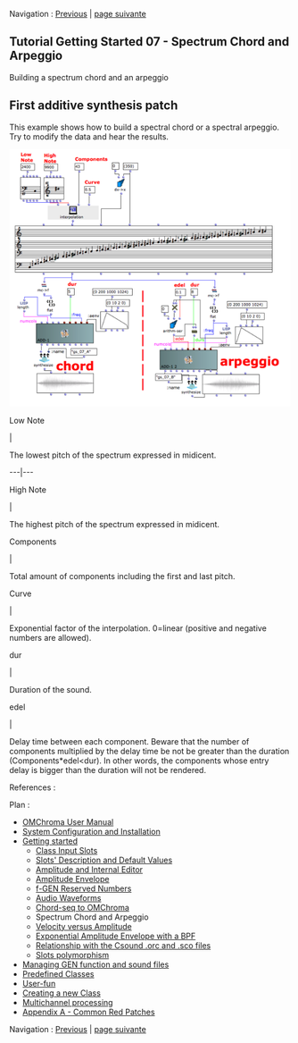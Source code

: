 Navigation : [Previous](07-Chord-seq_to_OMCh_Class "page
précédente\(Chord-seq to OMChroma\)") | [page
suivante](09-Velocity_vs_Amplitude "Next\(Velocity versus
Amplitude\)")
## Tutorial Getting Started 07 - Spectrum Chord and Arpeggio

Building a spectrum chord and an arpeggio

## First additive synthesis patch

This example shows how to build a spectral chord or a spectral arpeggio. Try
to modify the data and hear the results.

[![](../res/08_gs_07_1.png)](../res/08_gs_07.png "Cliquez pour agrandir")

Low Note

|

The lowest pitch of the spectrum expressed in midicent.  
  
---|---  
  
High Note

|

The highest pitch of the spectrum expressed in midicent.  
  
Components

|

Total amount of components including the first and last pitch.  
  
Curve

|

Exponential factor of the interpolation. 0=linear (positive and negative
numbers are allowed).  
  
dur

|

Duration of the sound.  
  
edel

|

Delay time between each component. Beware that the number of components
multiplied by the delay time be not be greater than the duration
(Components*edel<dur). In other words, the components whose entry delay is
bigger than the duration will not be rendered.  
  
References :

Plan :

  * [OMChroma User Manual](OMChroma)
  * [System Configuration and Installation](Installation)
  * [Getting started](Getting_Started)
    * [Class Input Slots](01-Class_Input_Slots)
    * [Slots' Description and Default Values](02-Slot's_Description)
    * [Amplitude and Internal Editor](03-Amplitude_and_internal_editor)
    * [Amplitude Envelope](04_Amplitude_envelope)
    * [f-GEN Reserved Numbers](05-f-GEN_Reserved_Number)
    * [Audio Waveforms](06-Audio_Waveforms)
    * [Chord-seq to OMChroma](07-Chord-seq_to_OMCh_Class)
    * Spectrum Chord and Arpeggio
    * [Velocity versus Amplitude](09-Velocity_vs_Amplitude)
    * [Exponential Amplitude Envelope with a BPF](10-Exponential_Amplitude_Envelope_with_BPF)
    * [Relationship with the Csound .orc and .sco files](11-Relationship_with_the_Csound_orc_and_sco_files)
    * [Slots polymorphism](12-Slots_polymorphism)
  * [Managing GEN function and sound files](Managing_GEN_function_and_sound_files)
  * [Predefined Classes](Predefined_classes)
  * [User-fun](User-fun)
  * [Creating a new Class](Creating_a_new_Class)
  * [Multichannel processing](06-Multichannel_processing)
  * [Appendix A - Common Red Patches](A-Appendix-A_Common_red_patches)

Navigation : [Previous](07-Chord-seq_to_OMCh_Class "page
précédente\(Chord-seq to OMChroma\)") | [page
suivante](09-Velocity_vs_Amplitude "Next\(Velocity versus
Amplitude\)")
